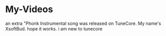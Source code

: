 # My-Videos

an extra "Phonk Instrumental song was released on TuneCore. My name's XsoftBud. hope it works. i am new to tunecore
